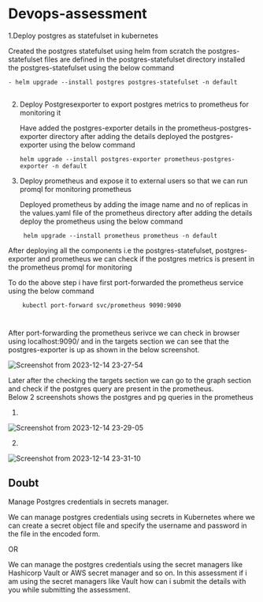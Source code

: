 # Devops-assessment


 1.Deploy postgres as statefulset in kubernetes

  Created the postgres statefulset using helm from scratch
  the postgres-statefulset files are defined in the postgres-statefulset directory
  installed the postgres-statefulset using the below command 

    - helm upgrade --install postgres postgres-statefulset -n default

##


2. Deploy Postgresexporter to export postgres metrics to prometheus for monitoring it

   Have added the postgres-exporter details in the prometheus-postgres-exporter directory after adding the details deployed the postgres-exporter using the below command

       helm upgrade --install postgres-exporter prometheus-postgres-exporter -n default


3. Deploy prometheus and expose it to external users so that we can run promql for monitoring prometheus

   Deployed prometheus by adding the image name and no of replicas in the values.yaml file of the prometheus directory 
after adding the details deploy the prometheus using the below command
  
        helm upgrade --install prometheus prometheus -n default


After deploying all the components i.e the postgres-statefulset, postgres-exporter and prometheus 
we can check if the postgres metrics is present in the prometheus promql for monitoring 

To do the above step i have first port-forwarded the prometheus service using the below command 

        kubectl port-forward svc/prometheus 9090:9090

#

After port-forwarding the prometheus serivce we can check in browser using localhost:9090/ and in the targets section we can see that the postgres-exporter is up  as shown in the below screenshot.

 
![Screenshot from 2023-12-14 23-27-54](https://github.com/sarvanand14/devops-assessment-2/assets/142403605/016f0ca3-84f3-4fdf-be68-e3a38870b4bb)


Later after the checking the targets section we can go to the graph section and check if the postgres query are present in the prometheus.  
Below 2 screenshots shows the postgres and pg queries in the prometheus


1.
![Screenshot from 2023-12-14 23-29-05](https://github.com/sarvanand14/devops-assessment-2/assets/142403605/ffad2c70-ce41-4bd1-820a-2a35629bf541)



2.

![Screenshot from 2023-12-14 23-31-10](https://github.com/sarvanand14/devops-assessment-2/assets/142403605/c4d6274e-0104-4b3c-8453-31f387e7407a)




## Doubt 

Manage Postgres credentials in secrets manager.

We can manage postgres credentials  using secrets in Kubernetes where we can create a secret object file and specify the username and password in the file in the encoded form.

OR

We can manage the postgres credentials using the secret managers like Hashicorp Vault or AWS secret manager and so on.
In this assessment if i am using the secret  managers like Vault how can i submit the details with you while submitting the assessment. 








